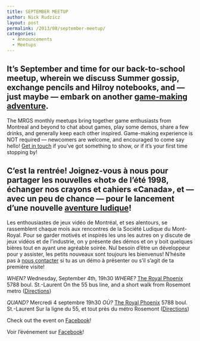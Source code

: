 ```yaml
---
title: SEPTEMBER MEETUP
author: Nick Rudzicz
layout: post
permalink: /2013/08/september-meetup/
categories:
  - Announcements
  - Meetups
---
```



It&#8217;s September and time for our back-to-school meetup, wherein we discuss Summer gossip, exchange pencils and Hilroy notebooks, and &#8212; just maybe &#8212; embark on another [game-making adventure](http://oldforum.mrgs.ca/index.php/topic,56.0.html).
---
The MRGS monthly meetups bring together game enthusiasts from Montreal and beyond to chat about games, play some demos, share a few drinks, and generally keep each other inspired. Game-making experience is NOT required &#8212; newcomers are welcome, and encouraged to come say hello!
[Get in touch](mailto:bakedgoods@mrgs.ca) if you&#8217;ve got something to show, or if it&#8217;s your first time stopping by!



C&#8217;est la rentr&eacute;e! Joignez-vous &agrave; nous pour partager les nouvelles «hot» de l’&eacute;t&eacute; 1998, &eacute;changer nos crayons et cahiers &laquo;Canada&raquo;, et &#8212; avec un peu de chance &#8212; pour le lancement d&#8217;une nouvelle [aventure ludique](http://oldforum.mrgs.ca/index.php/topic,56.0.html)!
---
Les enthousiastes de jeux vid&eacute;o de Montr&eacute;al, et ses alentours, se rassemblent chaque mois aux rencontres de la Soci&eacute;t&eacute; Ludique du Mont-Royal. Pour se garder motiv&eacute;s et inspir&eacute;s les uns les autres on y discute de jeux vid&eacute;os et de l&#8217;industrie, on y pr&eacute;sente des d&eacute;mos et on y boit quelques bi&egrave;res tout en ayant une agr&eacute;able soir&eacute;e. Nul besoin d&#8217;&ecirc;tre un d&eacute;veloppeur pour y assister, les petits nouveaux sont toujours les bienvenus!
N&#8217;h&eacute;site pas &agrave; [nous contacter](mailto:bakedgoods@mrgs.ca) si tu as un d&eacute;mo &agrave; pr&eacute;senter ou s&#8217;il s&#8217;agit de ta premi&egrave;re visite!



*WHEN?*
 Wednesday, September 4th, 19h30
*WHERE?*
 [The Royal Phoenix](http://royalphoenixbar.com/)
 5788 boul. St.-Laurent
 On the 55 bus line, and a short walk from Rosemont metro
 ([Directions](https://maps.google.com/maps?q=the+royal+phoenix))



*QUAND?*
 Mercredi 4 septembre 19h30
*OÙ?*
 [The Royal Phoenix](http://royalphoenixbar.com/)
 5788 boul. St.-Laurent
 Sur la ligne du 55, et tout pr&egrave;s du m&eacute;tro Rosemont
 ([Directions](https://maps.google.com/maps?q=the+royal+phoenix))
 



Check out the event on [Facebook](https://www.facebook.com/events/548598215188292)!









Voir l&#8217;événement sur [Facebook](https://www.facebook.com/events/548598215188292)!








 
 
